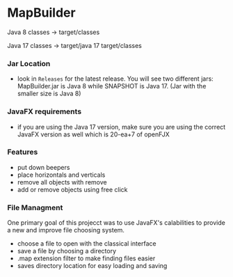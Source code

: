 # MapBuilder
Java 8 classes -> target/classes

Java 17 classes -> target/java 17 target/classes

### Jar Location
- look in `Releases` for the latest release. You will see two different jars: MapBuilder.jar is Java 8 while SNAPSHOT is Java 17. (Jar with the smaller size is Java 8)

### JavaFX requirements
- if you are using the Java 17 version, make sure you are using the correct JavaFX version as well which is 20-ea+7 of openFJX

### Features
- put down beepers
- place horizontals and verticals
- remove all objects with remove
- add or remove objects using free click
### File Managment
One primary goal of this projecct was to use JavaFX's calabilities to provide a new and improve file choosing system.

- choose a file to open with the classical interface
- save a file by choosing a directory
- .map extension filter to make finding files easier
- saves directory location for easy loading and saving
